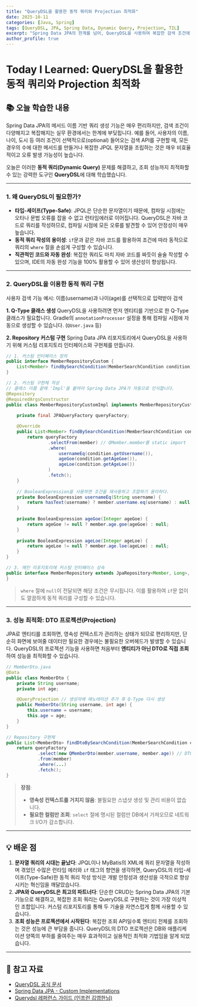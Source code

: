 ```yaml
---
title: "QueryDSL을 활용한 동적 쿼리와 Projection 최적화"
date: 2025-10-11
categories: [Java, Spring]
tags: [QueryDSL, JPA, Spring Data, Dynamic Query, Projection, TIL]
excerpt: "Spring Data JPA의 한계를 넘어, QueryDSL을 사용하여 복잡한 검색 조건에 대응하는 동적 쿼리(Dynamic Query)를 타입-세이프(Type-Safe)하게 작성하는 방법을 학습합니다. 또한, DTO 프로젝션을 통해 조회 성능을 최적화하는 방법을 알아봅니다."
author_profile: true
---
```


# Today I Learned: QueryDSL을 활용한 동적 쿼리와 Projection 최적화

## 📚 오늘 학습한 내용

Spring Data JPA의 메서드 이름 기반 쿼리 생성 기능은 매우 편리하지만, 검색 조건이 다양해지고 복잡해지는 실무 환경에서는 한계에 부딪힙니다. 예를 들어, 사용자의 이름, 나이, 도시 등 여러 조건이 선택적으로(optional) 들어오는 검색 API를 구현할 때, 모든 경우의 수에 대한 메서드를 만들거나 복잡한 JPQL 문자열을 조립하는 것은 매우 비효율적이고 오류 발생 가능성이 높습니다.

오늘은 이러한 **동적 쿼리(Dynamic Query)** 문제를 해결하고, 조회 성능까지 최적화할 수 있는 강력한 도구인 **QueryDSL**에 대해 학습했습니다.

---

### 1. **왜 QueryDSL이 필요한가?**

-   **타입-세이프(Type-Safe)**: JPQL은 단순한 문자열이기 때문에, 컴파일 시점에는 오타나 문법 오류를 잡을 수 없고 런타임에러로 이어집니다. QueryDSL은 자바 코드로 쿼리를 작성하므로, 컴파일 시점에 모든 오류를 발견할 수 있어 안정성이 매우 높습니다.
-   **동적 쿼리 작성의 용이성**: `if`문과 같은 자바 코드를 활용하여 조건에 따라 동적으로 쿼리의 `where` 절을 손쉽게 구성할 수 있습니다.
-   **직관적인 코드와 자동 완성**: 복잡한 쿼리도 마치 자바 코드를 짜듯이 술술 작성할 수 있으며, IDE의 자동 완성 기능을 100% 활용할 수 있어 생산성이 향상됩니다.

---

### 2. **QueryDSL을 이용한 동적 쿼리 구현**

사용자 검색 기능 예시: 이름(username)과 나이(age)를 선택적으로 입력받아 검색

**1. Q-Type 클래스 생성**
QueryDSL을 사용하려면 먼저 엔티티를 기반으로 한 Q-Type 클래스가 필요합니다. Gradle의 `annotationProcessor` 설정을 통해 컴파일 시점에 자동으로 생성할 수 있습니다. (`QUser.java` 등)

**2. Repository 커스텀 구현**
Spring Data JPA 리포지토리에서 QueryDSL을 사용하기 위해 커스텀 리포지토리 인터페이스와 구현체를 만듭니다.

```java
// 1. 커스텀 인터페이스 정의
public interface MemberRepositoryCustom {
    List<Member> findBySearchCondition(MemberSearchCondition condition);
}

// 2. 커스텀 구현체 작성
// 클래스 이름 끝에 'Impl'을 붙여야 Spring Data JPA가 자동으로 인식합니다.
@Repository
@RequiredArgsConstructor
public class MemberRepositoryCustomImpl implements MemberRepositoryCustom {
    
    private final JPAQueryFactory queryFactory;

    @Override
    public List<Member> findBySearchCondition(MemberSearchCondition condition) {
        return queryFactory
                .selectFrom(member) // QMember.member를 static import
                .where(
                    usernameEq(condition.getUsername()),
                    ageGoe(condition.getAgeGoe()),
                    ageLoe(condition.getAgeLoe())
                )
                .fetch();
    }
    
    // BooleanExpression을 사용하면 조건을 재사용하고 조합하기 용이하다.
    private BooleanExpression usernameEq(String username) {
        return hasText(username) ? member.username.eq(username) : null;
    }
    
    private BooleanExpression ageGoe(Integer ageGoe) {
        return ageGoe != null ? member.age.goe(ageGoe) : null;
    }
    
    private BooleanExpression ageLoe(Integer ageLoe) {
        return ageLoe != null ? member.age.loe(ageLoe) : null;
    }
}

// 3. 메인 리포지토리에 커스텀 인터페이스 상속
public interface MemberRepository extends JpaRepository<Member, Long>, MemberRepositoryCustom {
}
```
> `where` 절에 `null`이 전달되면 해당 조건은 무시됩니다. 이를 활용하여 `if`문 없이도 깔끔하게 동적 쿼리를 구성할 수 있습니다.

---

### 3. **성능 최적화: DTO 프로젝션(Projection)**

JPA로 엔티티를 조회하면, 영속성 컨텍스트가 관리하는 상태가 되므로 편리하지만, 단순히 화면에 보여줄 데이터만 필요한 경우에는 불필요한 오버헤드가 발생할 수 있습니다. QueryDSL의 프로젝션 기능을 사용하면 처음부터 **엔티티가 아닌 DTO로 직접 조회**하여 성능을 최적화할 수 있습니다.

```java
// MemberDto.java
@Data
public class MemberDto {
    private String username;
    private int age;

    @QueryProjection // 생성자에 애노테이션 추가 후 Q-Type 다시 생성
    public MemberDto(String username, int age) {
        this.username = username;
        this.age = age;
    }
}

// Repository 구현체
public List<MemberDto> findDtoBySearchCondition(MemberSearchCondition condition) {
    return queryFactory
            .select(new QMemberDto(member.username, member.age)) // DTO로 직접 조회
            .from(member)
            .where(...)
            .fetch();
}
```
> **장점**:
> - **영속성 컨텍스트를 거치지 않음**: 불필요한 스냅샷 생성 및 관리 비용이 없습니다.
> - **필요한 컬럼만 조회**: `select` 절에 명시된 컬럼만 DB에서 가져오므로 네트워크 I/O가 감소합니다.

---

## 💡 배운 점

1.  **문자열 쿼리의 시대는 끝났다**: JPQL이나 MyBatis의 XML에 쿼리 문자열을 작성하며 겪었던 수많은 런타임 에러와 `if` 태그의 향연을 생각하면, QueryDSL의 타입-세이프(Type-Safe)한 동적 쿼리 작성 방식은 개발 안정성과 생산성을 극적으로 향상시키는 혁신임을 깨달았습니다.
2.  **JPA와 QueryDSL은 최고의 파트너다**: 단순한 CRUD는 Spring Data JPA의 기본 기능으로 해결하고, 복잡한 조회 쿼리는 QueryDSL로 구현하는 것이 가장 이상적인 조합입니다. 커스텀 리포지토리를 통해 두 기술을 자연스럽게 함께 사용할 수 있습니다.
3.  **조회 성능은 프로젝션에서 시작된다**: 복잡한 조회 API일수록 엔티티 전체를 조회하는 것은 성능에 큰 부담을 줍니다. QueryDSL의 DTO 프로젝션은 DB와 애플리케이션 양쪽의 부하를 줄여주는 매우 효과적이고 실용적인 최적화 기법임을 알게 되었습니다.

---

## 🔗 참고 자료

-   [QueryDSL 공식 문서](http://querydsl.com/static/querydsl/latest/reference/html_single/)
-   [Spring Data JPA - Custom Implementations](https://docs.spring.io/spring-data/jpa/docs/current/reference/html/#repositories.custom-implementations)
-   [Querydsl 레퍼런스 가이드 (인프런 김영한님)](https://www.inflearn.com/product/querydsl)